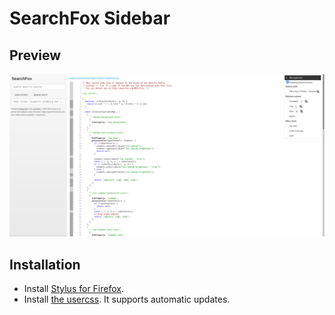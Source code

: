 # SearchFox Sidebar

## Preview

![Preview of SearchFox Sidebar](preview.png)

## Installation

* Install [Stylus for Firefox][stylus].
* Install [the usercss][usercss]. It supports automatic updates.

[stylus]: https://addons.mozilla.org/en-US/firefox/addon/styl-us/
[usercss]: https://github.com/dannycolin/searchfox-sidebar/raw/master/searchfox-sidebar.user.css

